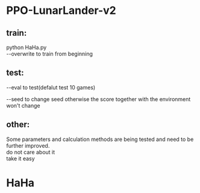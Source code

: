 # PPO-LunarLander-v2

train:
------------
  python HaHa.py  
  --overwrite to train from beginning  
  
test:     
------------   
  --eval to test(defalut test 10 games)  

  --seed to change seed otherwise the score together with the environment won't change    

other:        
------------
  Some parameters and calculation methods are being tested and need to be further improved.     
  do not care about it     
  take it easy  

HaHa
=======
